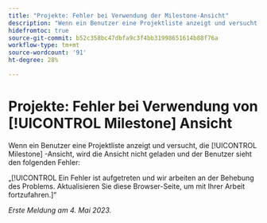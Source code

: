 ```yaml
---
title: "Projekte: Fehler bei Verwendung der Milestone-Ansicht"
description: "Wenn ein Benutzer eine Projektliste anzeigt und versucht, die Meilensteinansicht zu verwenden, wird die Ansicht nicht geladen und der Benutzer sieht einen Fehler."
hidefromtoc: true
source-git-commit: b52c358bc47dbfa9c3f4bb31998651614b88f76a
workflow-type: tm+mt
source-wordcount: '91'
ht-degree: 28%

---
```



# Projekte: Fehler bei Verwendung von [!UICONTROL Milestone] Ansicht

Wenn ein Benutzer eine Projektliste anzeigt und versucht, die [!UICONTROL Milestone] -Ansicht, wird die Ansicht nicht geladen und der Benutzer sieht den folgenden Fehler:

„[!UICONTROL Ein Fehler ist aufgetreten und wir arbeiten an der Behebung des Problems. Aktualisieren Sie diese Browser-Seite, um mit Ihrer Arbeit fortzufahren.]“

_Erste Meldung am 4. Mai 2023._

